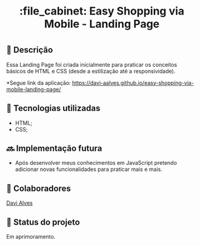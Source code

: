 <h1 align="center">:file_cabinet: Easy Shopping via Mobile - Landing Page <h1>

## :memo: Descrição
Essa Landing Page foi criada inicialmente para praticar os conceitos básicos de HTML e CSS (desde a estilização até a responsividade).

*Segue link da aplicação: https://davi-aalves.github.io/easy-shopping-via-mobile-landing-page/

## :wrench: Tecnologias utilizadas
* HTML;
* CSS;

## :soon: Implementação futura
* Após desenvolver meus conhecimentos em JavaScript pretendo adicionar novas funcionalidades para praticar mais e mais.

## :handshake: Colaboradores
<a href="https://github.com/davi-aalves">Davi Alves</a>

## :dart: Status do projeto
Em aprimoramento.
